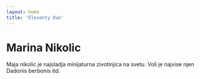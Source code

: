 ```yaml
---
layout: home
title: 'Eleventy Duo'
---
```


# Marina Nikolic

Maja nikolic je najsladja minijaturna zivotinjica na svetu. Voli je najvise njen Dadonis berbonis itd.
